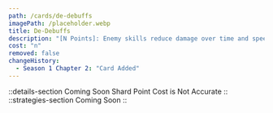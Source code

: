 ```yaml
---
path: /cards/de-debuffs
imagePath: /placeholder.webp
title: De-Debuffs
description: "[N Points]: Enemy skills reduce damage over time and speed by Nx10%."
cost: "n"
removed: false
changeHistory:
  - Season 1 Chapter 2: "Card Added"
---
```

::details-section
Coming Soon
Shard Point Cost is Not Accurate
::
::strategies-section
Coming Soon
::